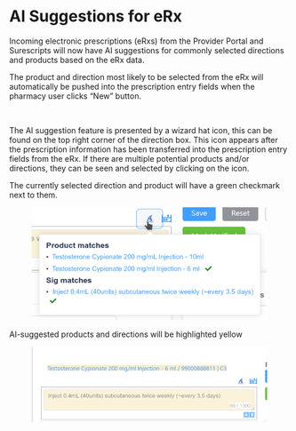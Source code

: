 # AI Suggestions for eRx

Incoming electronic prescriptions (eRxs) from the Provider Portal and Surescripts will now have AI suggestions for commonly selected directions and products based on the eRx data.

The product and direction most likely to be selected from the eRx will automatically be pushed into the prescription entry fields when the pharmacy user clicks “New” button.

<figure><img src="../../.gitbook/assets/Screenshot 2024-06-06 at 3.34.34 PM (1).png" alt=""><figcaption></figcaption></figure>

The AI suggestion feature is presented by a wizard hat icon, this can be found on the top right corner of the direction box. This icon appears after the prescription information has been transferred into the prescription entry fields from the eRx. If there are multiple potential products and/or directions, they can be seen and selected by clicking on the icon.

The currently selected direction and product will have a green checkmark next to them.

<figure><img src="../../.gitbook/assets/AI 2.png" alt=""><figcaption></figcaption></figure>

AI-suggested products and directions will be highlighted yellow

<figure><img src="../../.gitbook/assets/image (119).png" alt=""><figcaption></figcaption></figure>

